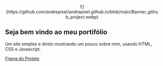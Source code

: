 <center>
  ![](https://github.com/andrepixel/andrepixel.github.io/blob/main/Banner_github_project.webp)
</center>

## Seja bem vindo ao meu portifólio

Um site simples e direto mostrando um pouco sobre mim, usando HTML, CSS e Javascript.

[Figma do Projeto](https://www.figma.com/design/eLkFGcELiFHIINC8tSIvT6/Portfolio?node-id=0-1&t=745QY5422hed548X-1)

